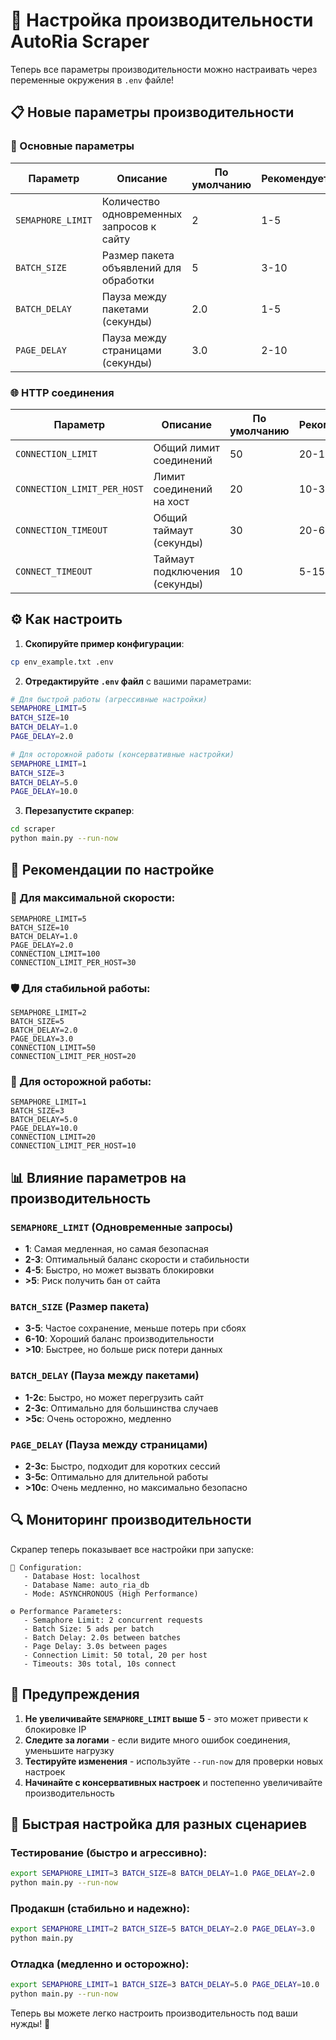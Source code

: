 # 🚀 Настройка производительности AutoRia Scraper

Теперь все параметры производительности можно настраивать через переменные окружения в `.env` файле!

## 📋 Новые параметры производительности

### 🔧 Основные параметры

| Параметр | Описание | По умолчанию | Рекомендуется |
|----------|----------|--------------|---------------|
| `SEMAPHORE_LIMIT` | Количество одновременных запросов к сайту | 2 | 1-5 |
| `BATCH_SIZE` | Размер пакета объявлений для обработки | 5 | 3-10 |
| `BATCH_DELAY` | Пауза между пакетами (секунды) | 2.0 | 1-5 |
| `PAGE_DELAY` | Пауза между страницами (секунды) | 3.0 | 2-10 |

### 🌐 HTTP соединения

| Параметр | Описание | По умолчанию | Рекомендуется |
|----------|----------|--------------|---------------|
| `CONNECTION_LIMIT` | Общий лимит соединений | 50 | 20-100 |
| `CONNECTION_LIMIT_PER_HOST` | Лимит соединений на хост | 20 | 10-30 |
| `CONNECTION_TIMEOUT` | Общий таймаут (секунды) | 30 | 20-60 |
| `CONNECT_TIMEOUT` | Таймаут подключения (секунды) | 10 | 5-15 |

## ⚙️ Как настроить

1. **Скопируйте пример конфигурации**:
```bash
cp env_example.txt .env
```

2. **Отредактируйте `.env` файл** с вашими параметрами:
```bash
# Для быстрой работы (агрессивные настройки)
SEMAPHORE_LIMIT=5
BATCH_SIZE=10
BATCH_DELAY=1.0
PAGE_DELAY=2.0

# Для осторожной работы (консервативные настройки)
SEMAPHORE_LIMIT=1
BATCH_SIZE=3
BATCH_DELAY=5.0
PAGE_DELAY=10.0
```

3. **Перезапустите скрапер**:
```bash
cd scraper
python main.py --run-now
```

## 🎯 Рекомендации по настройке

### 🚀 Для максимальной скорости:
```env
SEMAPHORE_LIMIT=5
BATCH_SIZE=10
BATCH_DELAY=1.0
PAGE_DELAY=2.0
CONNECTION_LIMIT=100
CONNECTION_LIMIT_PER_HOST=30
```

### 🛡️ Для стабильной работы:
```env
SEMAPHORE_LIMIT=2
BATCH_SIZE=5
BATCH_DELAY=2.0
PAGE_DELAY=3.0
CONNECTION_LIMIT=50
CONNECTION_LIMIT_PER_HOST=20
```

### 🐌 Для осторожной работы:
```env
SEMAPHORE_LIMIT=1
BATCH_SIZE=3
BATCH_DELAY=5.0
PAGE_DELAY=10.0
CONNECTION_LIMIT=20
CONNECTION_LIMIT_PER_HOST=10
```

## 📊 Влияние параметров на производительность

### `SEMAPHORE_LIMIT` (Одновременные запросы)
- **1**: Самая медленная, но самая безопасная
- **2-3**: Оптимальный баланс скорости и стабильности
- **4-5**: Быстро, но может вызвать блокировки
- **>5**: Риск получить бан от сайта

### `BATCH_SIZE` (Размер пакета)
- **3-5**: Частое сохранение, меньше потерь при сбоях
- **6-10**: Хороший баланс производительности
- **>10**: Быстрее, но больше риск потери данных

### `BATCH_DELAY` (Пауза между пакетами)
- **1-2с**: Быстро, но может перегрузить сайт
- **2-3с**: Оптимально для большинства случаев
- **>5с**: Очень осторожно, медленно

### `PAGE_DELAY` (Пауза между страницами)
- **2-3с**: Быстро, подходит для коротких сессий
- **3-5с**: Оптимально для длительной работы
- **>10с**: Очень медленно, но максимально безопасно

## 🔍 Мониторинг производительности

Скрапер теперь показывает все настройки при запуске:

```
🔧 Configuration:
   - Database Host: localhost
   - Database Name: auto_ria_db
   - Mode: ASYNCHRONOUS (High Performance)

⚙️ Performance Parameters:
   - Semaphore Limit: 2 concurrent requests
   - Batch Size: 5 ads per batch
   - Batch Delay: 2.0s between batches
   - Page Delay: 3.0s between pages
   - Connection Limit: 50 total, 20 per host
   - Timeouts: 30s total, 10s connect
```

## 🚨 Предупреждения

1. **Не увеличивайте `SEMAPHORE_LIMIT` выше 5** - это может привести к блокировке IP
2. **Следите за логами** - если видите много ошибок соединения, уменьшите нагрузку
3. **Тестируйте изменения** - используйте `--run-now` для проверки новых настроек
4. **Начинайте с консервативных настроек** и постепенно увеличивайте производительность

## 🔧 Быстрая настройка для разных сценариев

### Тестирование (быстро и агрессивно):
```bash
export SEMAPHORE_LIMIT=3 BATCH_SIZE=8 BATCH_DELAY=1.0 PAGE_DELAY=2.0
python main.py --run-now
```

### Продакшн (стабильно и надежно):
```bash
export SEMAPHORE_LIMIT=2 BATCH_SIZE=5 BATCH_DELAY=2.0 PAGE_DELAY=3.0
python main.py
```

### Отладка (медленно и осторожно):
```bash
export SEMAPHORE_LIMIT=1 BATCH_SIZE=3 BATCH_DELAY=5.0 PAGE_DELAY=10.0
python main.py --run-now
```

Теперь вы можете легко настроить производительность под ваши нужды! 🎯 